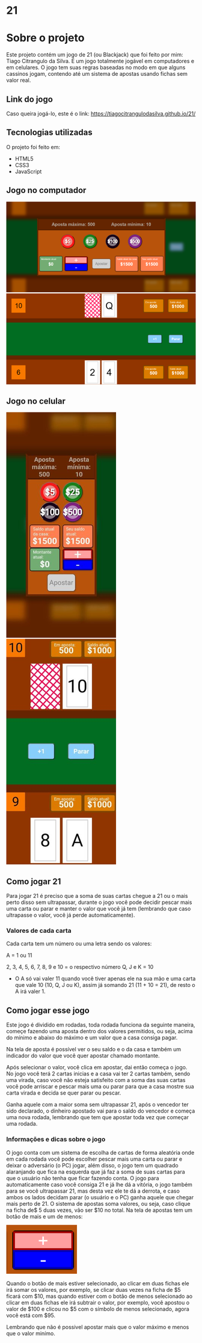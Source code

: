 # 21

# Sobre o projeto
Este projeto contém um jogo de 21 (ou Blackjack) que foi feito por mim: Tiago Citrangulo da Silva. É um jogo totalmente jogável em computadores e em celulares.
O jogo tem suas regras baseadas no modo em que alguns cassinos jogam, contendo até um sistema de apostas usando fichas sem valor real.

## Link do jogo
Caso queira jogá-lo, este é o link: https://tiagocitrangulodasilva.github.io/21/

## Tecnologias utilizadas

O projeto foi feito em:

- HTML5
- CSS3
- JavaScript

## Jogo no computador

![Tela de aposta no computador](https://github.com/TiagoCitranguloDaSilva/assets/blob/main/21/printApostaPc.png)
![Tela principal no computador](https://github.com/TiagoCitranguloDaSilva/assets/blob/main/21/printMainPc.png)

## Jogo no celular

![Tela de aposta no celular](https://github.com/TiagoCitranguloDaSilva/assets/blob/main/21/printApostaCell.jpeg) ![Tela principal no celular](https://github.com/TiagoCitranguloDaSilva/assets/blob/main/21/printMainCell.jpeg)

## Como jogar 21

Para jogar 21 é preciso que a soma de suas cartas chegue a 21 ou o mais perto disso sem ultrapassar, durante o jogo você pode decidir pescar mais uma carta ou parar e manter o valor que você já tem (lembrando que caso ultrapasse o valor, você já perde automaticamente).

### Valores de cada carta

Cada carta tem um número ou uma letra sendo os valores:

A = 1 ou 11

2, 3, 4, 5, 6, 7, 8, 9 e 10 = o respectivo número
Q, J e K = 10

* O A só vai valer 11 quando você tiver apenas ele na sua mão e uma carta que vale 10 (10, Q, J ou K), assim já somando 21 (11 + 10 = 21), de resto o A irá valer 1.

## Como jogar esse jogo

Este jogo é dividido em rodadas, toda rodada funciona da seguinte maneira, começe fazendo uma aposta dentro dos valores permitidos, ou seja, acima do mínimo e abaixo do máximo e um valor que a casa consiga pagar.

Na tela de aposta é possível ver o seu saldo e o da casa e também um indicador do valor que você quer apostar chamado montante.

Após selecionar o valor, você clica em apostar, dai então começa o jogo. No jogo você terá 2 cartas inicias e a casa vai ter 2 cartas também, sendo uma virada, caso você não esteja satisfeito com a soma das suas cartas você pode arriscar e pescar mais uma ou parar para que a casa mostre sua carta virada e decida se quer parar ou pescar.

Ganha aquele com a maior soma sem ultrapassar 21, após o vencedor ter sido declarado, o dinheiro apostado vai para o saldo do vencedor e começa uma nova rodada, lembrando que tem que apostar toda vez que começar uma rodada.

### Informações e dicas sobre o jogo

O jogo conta com um sistema de escolha de cartas de forma aleatória onde em cada rodada você pode escolher pescar mais uma carta ou parar e deixar o adversário (o PC) jogar,
além disso, o jogo tem um quadrado alaranjando que fica na esquerda que já faz a soma de suas cartas para que o usuário não tenha que ficar fazendo conta.
O jogo para automaticamente caso você consiga 21 e já lhe dá a vitória, o jogo também para se você ultrapassar 21, mas desta vez ele te dá a derrota, e caso ambos os lados decidam parar (o usuário e o PC) ganha aquele que chegar mais perto de 21.
O sistema de apostas soma valores, ou seja, caso clique na ficha de$ 5 duas vezes, vão ser $10 no total.
Na tela de apostas tem um botão de mais e um de menos:

![Botão mais e menos](https://github.com/TiagoCitranguloDaSilva/assets/blob/main/21/BotaoMaisMenos.png)

Quando o botão de mais estiver selecionado, ao clicar em duas fichas ele irá somar os valores, por exemplo, se clicar duas vezes na ficha de $5 ficará com $10, mas quando estiver com o botão de menos selecionado ao clicar em duas fichas ele irá subtrair o valor, por exemplo, você apostou o valor de $100 e clicou no $5 com o símbolo de menos selecionado, agora você está com $95.

Lembrando que não é possivel apostar mais que o valor máximo e menos que o valor minímo.

